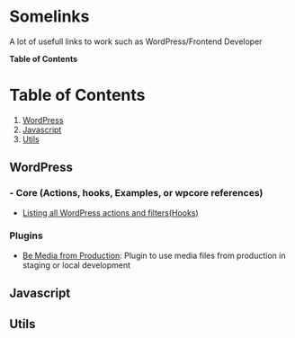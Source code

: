 # Somelinks

A lot of usefull links to work such as WordPress/Frontend Developer

**Table of Contents**

# Table of Contents

1. [WordPress](#wordpress)
2. [Javascript](#javascript)
3. [Utils ](#utils)

## WordPress

### - Core (Actions, hooks, Examples, or wpcore references)

- [Listing all WordPress actions and filters(Hooks)](https://wordpresshooks.webinista.com/)

### Plugins

- [Be Media from Production](https://wordpress.org/plugins/be-media-from-production/): Plugin to use media files from production in staging or local development

## Javascript

## Utils
